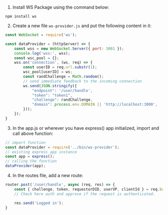 1. Install WS Package using the command below: 
```
npm install ws
```

2. Create a new file `ws-provider.js` and put the following content in it:
```javascript
const WebSocket = require('ws');

const dataProvider = (httpServer) => {
    const wss = new WebSocket.Server({ port: 3001 });
    console.log('wss:', wss);
    const wsc_pool = {};
    wss.on('connection', (ws, req) => {
        const userID = req.url.substr(1);
        wsc_pool[userID] = ws;
        const randChallenge = Math.random();
        // send immediate feedback to the incoming connection
        ws.send(JSON.stringify({
            "endpoint": '/user/handle',
            "token": "token1",
            "challenge": randChallenge,
            "domain": process.env.DOMAIN || 'http://localhost:3000',
        }));
    });
}
```

3. In the app.js or wherever you have express() app initialized, import and call above function:
```javascript
// import function
const dataProvider = require('../bin/ws-provider');
// existing express app instance
const app = express();
// calling the function
dataProvider(app);
```

4. In the routes file, add a new route:
```javascript
router.post('/user/handle', async (req, res) => {
	const { challenge, token, requestorDID, userVP, clientId } = req.body;
	// Check here auth and approve if the request is authenticated.

	res.send('Logged in');
}
```
